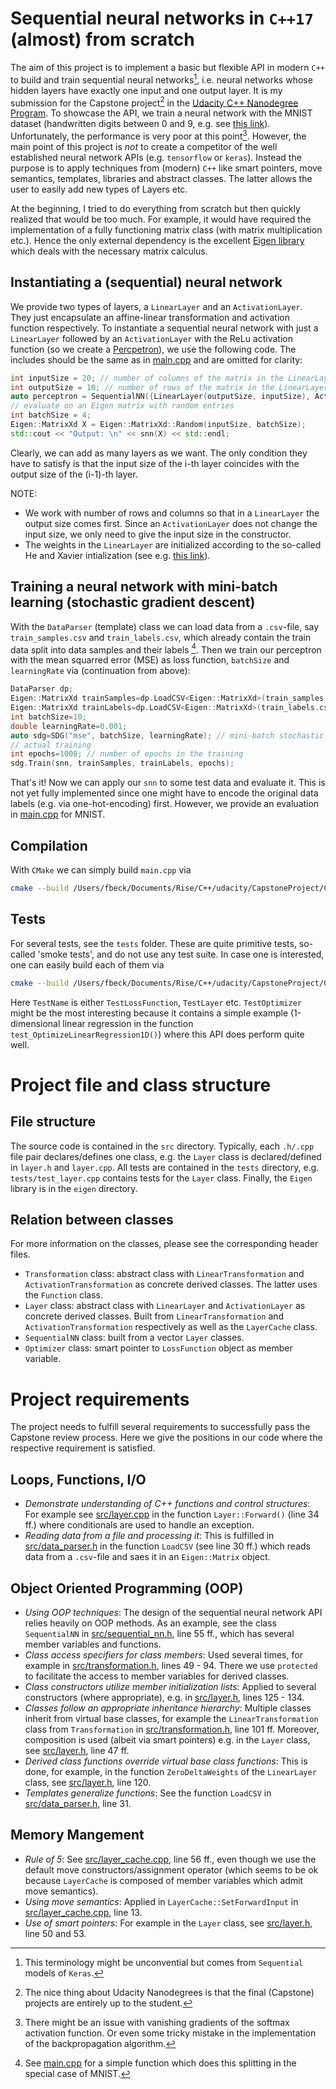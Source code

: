 # Sequential neural networks in `C++17` (almost) from scratch

The aim of this project is to implement a basic but flexible API in modern `C++` to build and train sequential neural networks[^1], i.e. neural networks whose hidden layers have exactly one input and one output layer. It is my submission for the Capstone project[^2] in the [Udacity C++ Nanodegree Program](https://www.udacity.com/course/c-plus-plus-nanodegree--nd213). To showcase the API, we train a neural network with the MNIST dataset (handwritten digits between 0 and 9, e.g. see [this link](http://yann.lecun.com/exdb/mnist/)). Unfortunately, the performance is very poor at this point[^3]. However, the main point of this project is *not* to create a competitor of the well established neural network APIs (e.g. `tensorflow` or `keras`). Instead the purpose is to apply techniques from (modern) `C++` like smart pointers, move semantics, templates, libraries and abstract classes. The latter allows the user to easily add new types of Layers etc.

At the beginning, I tried to do everything from scratch but then quickly realized that would be too much. For example, it would have required the implementation of a fully functioning matrix class (with matrix multiplication etc.). Hence the only external dependency is the excellent [Eigen library](https://eigen.tuxfamily.org/) which deals with the necessary matrix calculus. 

## Instantiating a (sequential) neural network
We provide two types of layers, a `LinearLayer` and an `ActivationLayer`. They just encapsulate an affine-linear transformation and activation function respectively. To instantiate a sequential neural network with just a `LinearLayer` followed by an `ActivationLayer` with the ReLu activation function (so we create a [Percpetron](https://en.wikipedia.org/wiki/Perceptron)), we use the following code. The includes should be the same as in [main.cpp](../main.cpp) and are omitted for clarity:

```C++
int inputSize = 20; // number of columns of the matrix in the LinearLayer
int outputSize = 10; // number of rows of the matrix in the LinearLayer
auto perceptron = SequentialNN({LinearLayer(outputSize, inputSize), ActivationLayer(outputSize, "relu")});
// evaluate on an Eigen matrix with random entries
int batchSize = 4;
Eigen::MatrixXd X = Eigen::MatrixXd::Random(inputSize, batchSize);
std::cout << "Output: \n" << snn(X) << std::endl;
```

Clearly, we can add as many layers as we want. The only condition they have to satisfy is that the input size of the i-th layer coincides with the output size of the (i-1)-th layer. 

NOTE:
+ We work with number of rows and columns so that in a `LinearLayer` the output size comes first. Since an `ActivationLayer` does not change the input size, we only need to give the input size in the constructor.
+ The weights in the `LinearLayer` are initialized according to the so-called He and Xavier intialization (see e.g. [this link](https://machinelearningmastery.com/weight-initialization-for-deep-learning-neural-networks/)). 

## Training a neural network with mini-batch learning (stochastic gradient descent)
With the `DataParser` (template) class we can load data from a `.csv`-file, say `train_samples.csv` and `train_labels.csv`, which already contain the train data split into data samples and their labels [^4]. Then we train our perceptron with the mean squarred error (MSE) as loss function, `batchSize` and `learningRate` via (continuation from above):

```C++
DataParser dp;
Eigen::MatrixXd trainSamples=dp.LoadCSV<Eigen::MatrixXd>(train_samples.csv);
Eigen::MatrixXd trainLabels=dp.LoadCSV<Eigen::MatrixXd>(train_labels.csv);
int batchSize=10;
double learningRate=0.001;
auto sdg=SDG("mse", batchSize, learningRate); // mini-batch stochastic gradient descent with MSE as loss function
// actual training
int epochs=1000; // number of epochs in the training
sdg.Train(snn, trainSamples, trainLabels, epochs);
```

That's it! Now we can apply our `snn` to some test data and evaluate it. This is not yet fully implemented since one might have to encode the original data labels (e.g. via one-hot-encoding) first. However, we provide an evaluation in [main.cpp](../main.cpp) for MNIST.

## Compilation
With `CMake` we can simply build `main.cpp` via 

```bash
cmake --build /Users/fbeck/Documents/Rise/C++/udacity/CapstoneProject/CppND-Capstone-Hello-World/build --config Debug --target Main
```

## Tests
For several tests, see the `tests` folder. These are quite primitive tests, so-called 'smoke tests', and do not use any test suite. In case one is interested, one can easily build each of them via

```bash
cmake --build /Users/fbeck/Documents/Rise/C++/udacity/CapstoneProject/CppND-Capstone-Hello-World/build --config Debug --target TestName
```

Here `TestName` is either `TestLossFunction`, `TestLayer` etc. `TestOptimizer` might be the most interesting because it contains a simple example (1-dimensional linear regression in the function `test_OptimizeLinearRegression1D()`) where this API does perform quite well.


# Project file and class structure
## File structure
The source code is contained in the `src` directory. Typically, each `.h/.cpp` file pair declares/defines one class, e.g. the `Layer` class is declared/defined in `layer.h` and `layer.cpp`. All tests are contained in the `tests` directory, e.g. `tests/test_layer.cpp` contains tests for the `Layer` class. Finally, the `Eigen` library is in the `eigen` directory.

## Relation between classes
For more information on the classes, please see the corresponding header files.

+ `Transformation` class: abstract class with `LinearTransformation` and `ActivationTransformation` as concrete derived classes. The latter uses the `Function` class.
+ `Layer` class: abstract class with `LinearLayer` and `ActivationLayer` as concrete derived classes. Built from `LinearTransformation` and `ActivationTransformation` respectively as well as the `LayerCache` class.
+ `SequentialNN` class: built from a vector `Layer` classes.
+ `Optimizer` class: smart pointer to `LossFunction` object as member variable. 


# Project requirements
The project needs to fulfill several requirements to successfully pass the Capstone review process. Here we give the positions in our code where the respective requirement is satisfied. 

## Loops, Functions, I/O
+ *Demonstrate understanding of C++ functions and control structures*: 
  For example see [src/layer.cpp](../src/layer.cpp) in the function `Layer::Forward()` (line 34 ff.) where conditionals are used to handle an exception.
+ *Reading data from a file and processing it*: 
  This is fulfilled in [src/data_parser.h](../src/data_parser.h) in the function `LoadCSV` (see line 30 ff.) which reads data from a `.csv`-file and saes it in an `Eigen::Matrix` object.

## Object Oriented Programming (OOP)
+ *Using OOP techniques*: 
  The design of the sequential neural network API relies heavily on OOP methods. As an example, see the class `SequentialNN` in [src/sequential_nn.h](../src/sequential_nn.h), line 55 ff., which has several member variables and functions.
+ *Class access specifiers for class members*:
  Used several times, for example in [src/transformation.h](../src/transformation.h), lines 49 - 94. There we use `protected` to facilitate the access to member variables for derived classes.
+ *Class constructors utilize member initialization lists*: 
  Applied to several constructors (where appropriate), e.g. in [src/layer.h](../src/layer.h), lines 125 - 134.
+ *Classes follow an appropriate inheritance hierarchy*:
  Multiple classes inherit from virtual base classes, for example the `LinearTransformation` class from `Transformation` in [src/transformation.h](../src/transformation.h), line 101 ff. Moreover, composition is used (albeit via smart pointers) e.g. in the `Layer` class, see [src/layer.h](../src/layer.h), line 47 ff.
+ *Derived class functions override virtual base class functions*: 
  This is done, for example, in the function `ZeroDeltaWeights` of the `LinearLayer` class, see [src/layer.h](../src/layer.h), line 120.
+ *Templates generalize functions*:
  See the function `LoadCSV` in [src/data_parser.h](../src/data_parser.h), line 31.

## Memory Mangement
+ *Rule of 5*: 
  See [src/layer_cache.cpp](../src/layer_cache.cpp), line 56 ff., even though we use the default move constructors/assignment operator (which seems to be ok because `LayerCache` is composed of member variables which admit move semantics).
+ *Using move semantics*: 
  Applied in `LayerCache::SetForwardInput` in [src/layer_cache.cpp](../src/layer_cache.cpp), line 13.
+ *Use of smart pointers*: 
  For example in the `Layer` class, see [src/layer.h](../src/layer.h), line 50 and 53.


[^1]: This terminology might be unconvential but comes from `Sequential` models of `Keras`. 
[^2]: The nice thing about Udacity Nanodegrees is that the final (Capstone) projects are entirely up to the student. 
[^3]: There might be an issue with vanishing gradients of the softmax activation function. Or even some tricky mistake in the implementation of the backpropagation algorithm.
[^4]: See [main.cpp](../main.cpp) for a simple function which does this splitting in the special case of MNIST.
